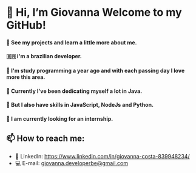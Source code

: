 # 👋 Hi, I’m Giovanna Welcome to my GitHub!
#### 👀 See my projects and learn a little more about me.
#### 🇧🇷 i'm a brazilian developer.
#### 💞️ I'm study programming a year ago and with each passing day I love more this area.
#### 💪 Currently I've been dedicating myself a lot in Java.
#### 💭 But I also have skills in JavaScript, NodeJs and Python.
#### 🌟 I am currently looking for an internship.


## 📫 How to reach me:
- :email: Linkedln: https://www.linkedin.com/in/giovanna-costa-839948234/ 
- :computer: E-mail: giovanna.developerbe@gmail.com

